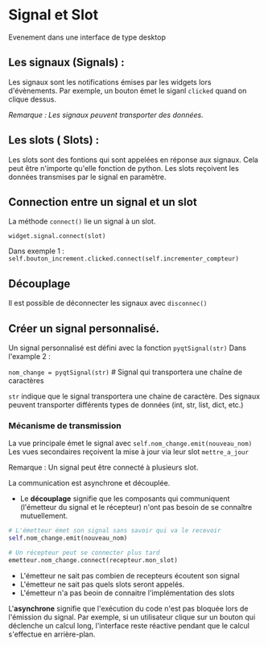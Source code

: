# Signal et Slot

Evenement dans une interface de type desktop

## Les signaux (Signals) :

Les signaux  sont les notifications émises par les widgets lors d'évènements. Par exemple, un bouton émet le siganl `clicked` quand on clique dessus. 

*Remarque : Les signaux peuvent transporter des données.* 

## Les slots ( Slots) : 

Les slots sont des fontions qui sont appelées en réponse aux signaux. Cela peut être n'importe qu'elle fonction de python. 
Les slots reçoivent les données transmises par le signal en paramètre.  


## Connection entre un signal et un slot

La méthode `connect()` lie un signal à un slot.

`widget.signal.connect(slot)`

Dans exemple 1 :
`self.bouton_increment.clicked.connect(self.incrementer_compteur)`


## Découplage 

Il est possible de déconnecter les signaux avec `disconnec()`


## Créer un signal personnalisé.

Un signal personnalisé est défini avec la fonction `pyqtSignal(str)`
Dans l'example 2  : 

`nom_change = pyqtSignal(str)`  # Signal qui transportera une chaîne de caractères

`str` indique que le signal transportera une chaine de caractère.  Des signaux peuvent transporter différents types de données (int, str, list, dict, etc.)

### Mécanisme de transmission 

La vue principale émet le signal avec  `self.nom_change.emit(nouveau_nom)`
Les vues secondaires reçoivent la mise à jour via leur slot `mettre_a_jour`

Remarque : Un signal peut être connecté à plusieurs slot.

La communication est asynchrone et découplée.
- Le **découplage** signifie que les composants qui communiquent (l'émetteur du signal et le récepteur) n'ont pas besoin de se connaître mutuellement. 

```python
# L'émetteur émet son signal sans savoir qui va le recevoir
self.nom_change.emit(nouveau_nom)

# Un récepteur peut se connecter plus tard
emetteur.nom_change.connect(recepteur.mon_slot)
```

- L'émetteur ne sait pas combien de recepteurs écoutent son signal
- L'émetteur ne sait pas quels slots seront appelés.
- L'émetteur n'a pas beoin de connaitre l'implémentation des slots

L'**asynchrone** signifie que l'exécution du code n'est pas bloquée lors de l'émission du signal.
Par exemple, si un utilisateur clique sur un bouton qui déclenche un calcul long, l'interface reste réactive pendant que le calcul s'effectue en arrière-plan.



